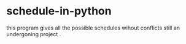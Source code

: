 # schedule-in-python
this program gives all the possible schedules wihout conflicts 
still an undergoning project  .
